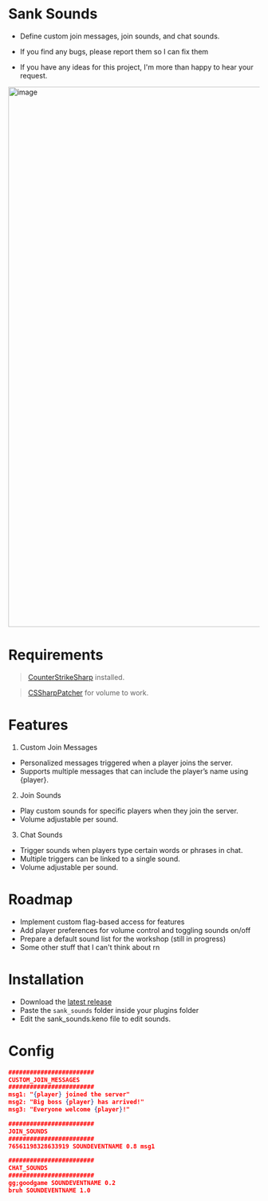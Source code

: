 # Sank Sounds
- Define custom join messages, join sounds, and chat sounds.

- If you find any bugs, please report them so I can fix them
- If you have any ideas for this project, I'm more than happy to hear your request.

<img width="1920" height="1080" alt="image" src="https://github.com/user-attachments/assets/788f605f-f112-45e8-8ccf-904149e447e1" />

# Requirements
> [CounterStrikeSharp](https://docs.cssharp.dev/) installed.

> [CSSharpPatcher](https://github.com/samyycX/CSSharpPatcher) for volume to work.

# Features

1. Custom Join Messages
- Personalized messages triggered when a player joins the server.
- Supports multiple messages that can include the player’s name using {player}.

2. Join Sounds
- Play custom sounds for specific players when they join the server.
- Volume adjustable per sound.

3. Chat Sounds
- Trigger sounds when players type certain words or phrases in chat.
- Multiple triggers can be linked to a single sound.
- Volume adjustable per sound.

# Roadmap
- Implement custom flag-based access for features
- Add player preferences for volume control and toggling sounds on/off
- Prepare a default sound list for the workshop (still in progress)
- Some other stuff that I can't think about rn

# Installation
- Download the [latest release](https://github.com/phara1/advanced-ff-cs2/releases)
- Paste the ```sank_sounds``` folder inside your plugins folder
- Edit the sank_sounds.keno file to edit sounds.

# Config
```json
########################
CUSTOM_JOIN_MESSAGES
########################
msg1: "{player} joined the server"
msg2: "Big boss {player} has arrived!"
msg3: "Everyone welcome {player}!"

########################
JOIN_SOUNDS
########################
76561198328633919 SOUNDEVENTNAME 0.8 msg1

########################
CHAT_SOUNDS
########################
gg;goodgame SOUNDEVENTNAME 0.2
bruh SOUNDEVENTNAME 1.0
```

